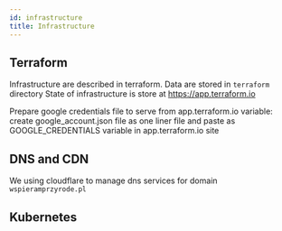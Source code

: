 ```yaml
---
id: infrastructure
title: Infrastructure
---
```



## Terraform

Infrastructure are described in terraform. Data are stored in ```terraform``` directory
State of infrastructure is store at <https://app.terraform.io>

Prepare google credentials file to serve from app.terraform.io variable: create google_account.json file as one liner file and paste as GOOGLE_CREDENTIALS variable in app.terraform.io site

## DNS and CDN

We using cloudflare to manage dns services for domain ```wspieramprzyrode.pl```

## Kubernetes

